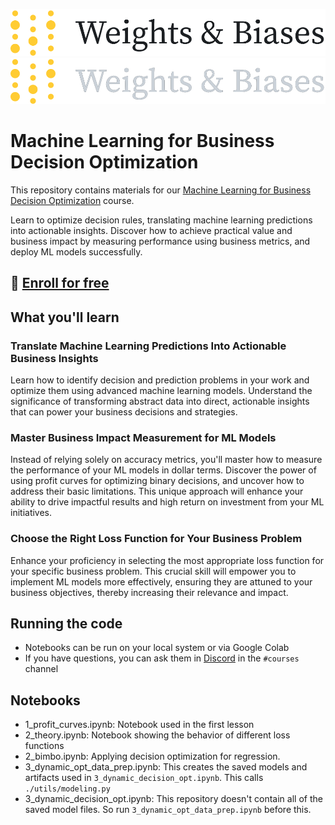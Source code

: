 <p align="center">
  <img src="https://raw.githubusercontent.com/wandb/wandb/508982e50e82c54cbf0dd464a9959fee0e1740ad/.github/wb-logo-lightbg.png#gh-light-mode-only" width="600" alt="Weights & Biases"/>
  <img src="https://raw.githubusercontent.com/wandb/wandb/508982e50e82c54cbf0dd464a9959fee0e1740ad/.github/wb-logo-darkbg.png#gh-dark-mode-only" width="600" alt="Weights & Biases"/>
</p>

# Machine Learning for Business Decision Optimization

This repository contains materials for our [Machine Learning for Business Decision Optimization](https://www.wandb.courses/courses/decision-optimization) course. 

Learn to optimize decision rules, translating machine learning predictions into actionable insights. Discover how to achieve practical value and business impact by measuring performance using business metrics, and deploy ML models successfully.

## 🚀 [Enroll for free](https://www.wandb.courses/courses/decision-optimization)

## What you'll learn

### Translate Machine Learning Predictions Into Actionable Business Insights
Learn how to identify decision and prediction problems in your work and optimize them using advanced machine learning models. Understand the significance of transforming abstract data into direct, actionable insights that can power your business decisions and strategies.

### Master Business Impact Measurement for ML Models
Instead of relying solely on accuracy metrics, you'll master how to measure the performance of your ML models in dollar terms. Discover the power of using profit curves for optimizing binary decisions, and uncover how to address their basic limitations. This unique approach will enhance your ability to drive impactful results and high return on investment from your ML initiatives.

### Choose the Right Loss Function for Your Business Problem
Enhance your proficiency in selecting the most appropriate loss function for your specific business problem. This crucial skill will empower you to implement ML models more effectively, ensuring they are attuned to your business objectives, thereby increasing their relevance and impact.

## Running the code

- Notebooks can be run on your local system or via Google Colab
- If you have questions, you can ask them in [Discord](https://wandb.me/discord) in the `#courses` channel

## Notebooks

- 1_profit_curves.ipynb: Notebook used in the first lesson
- 2_theory.ipynb: Notebook showing the behavior of different loss functions
- 2_bimbo.ipynb: Applying decision optimization for regression.
- 3_dynamic_opt_data_prep.ipynb: This creates the saved models and artifacts used in `3_dynamic_decision_opt.ipynb`. This calls `./utils/modeling.py`
- 3_dynamic_decision_opt.ipynb: This repository doesn't contain all of the saved model files. So run `3_dynamic_opt_data_prep.ipynb` before this.
